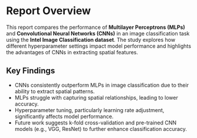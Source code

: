 # Report Overview
This report compares the performance of **Multilayer Perceptrons (MLPs)** and **Convolutional Neural Networks (CNNs)** in an image classification task using the **Intel Image Classification dataset**. The study explores how different hyperparameter settings impact model performance and highlights the advantages of CNNs in extracting spatial features.

## Key Findings
- CNNs consistently outperform MLPs in image classification due to their ability to extract spatial patterns.
- MLPs struggle with capturing spatial relationships, leading to lower accuracy.
- Hyperparameter tuning, particularly learning rate adjustment, significantly affects model performance.
- Future work suggests k-fold cross-validation and pre-trained CNN models (e.g., VGG, ResNet) to further enhance classification accuracy.
